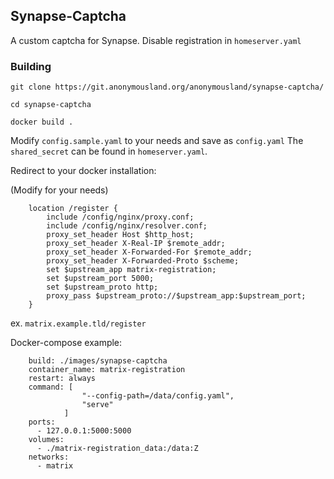 ## Synapse-Captcha

A custom captcha for Synapse.
Disable registration in ``homeserver.yaml``

### Building
``
git clone https://git.anonymousland.org/anonymousland/synapse-captcha/
``

``
cd synapse-captcha
``

``
docker build .
``

Modify `config.sample.yaml` to your needs and save as `config.yaml`
The `shared_secret` can be found in `homeserver.yaml`.


Redirect to your docker installation:

(Modify for your needs)
```
    location /register {
        include /config/nginx/proxy.conf;
        include /config/nginx/resolver.conf;
        proxy_set_header Host $http_host;
        proxy_set_header X-Real-IP $remote_addr;
        proxy_set_header X-Forwarded-For $remote_addr;
        proxy_set_header X-Forwarded-Proto $scheme;
        set $upstream_app matrix-registration;
        set $upstream_port 5000;
        set $upstream_proto http;
        proxy_pass $upstream_proto://$upstream_app:$upstream_port;
    }
```

ex. `matrix.example.tld/register`

Docker-compose example:

```
    build: ./images/synapse-captcha
    container_name: matrix-registration
    restart: always
    command: [
                "--config-path=/data/config.yaml",
                "serve"
            ]
    ports:
      - 127.0.0.1:5000:5000
    volumes:
      - ./matrix-registration_data:/data:Z
    networks:
      - matrix
```